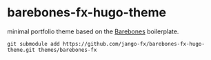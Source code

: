 # barebones-fx-hugo-theme
minimal portfolio theme based on the [Barebones](https://acahir.github.io/Barebones/) boilerplate.

```
git submodule add https://github.com/jango-fx/barebones-fx-hugo-theme.git themes/barebones-fx
```
